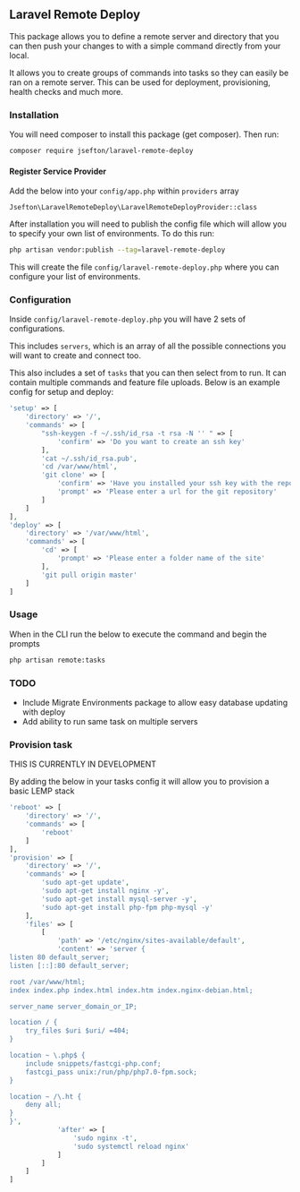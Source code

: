 ## Laravel Remote Deploy

This package allows you to define a remote server and directory that you can then push your changes to with a simple command directly from your local.

It allows you to create groups of commands into tasks so they can easily be ran on a remote server. This can be used for deployment, provisioning, health checks and much more.

### Installation

You will need composer to install this package (get composer). Then run:

```bash
composer require jsefton/laravel-remote-deploy
```

#### Register Service Provider

Add the below into your `config/app.php` within `providers` array

```
Jsefton\LaravelRemoteDeploy\LaravelRemoteDeployProvider::class
```

After installation you will need to publish the config file which will allow you to specify your own list of environments. To do this run:

```bash
php artisan vendor:publish --tag=laravel-remote-deploy
```

This will create the file `config/laravel-remote-deploy.php` where you can configure your list of environments.


### Configuration

Inside `config/laravel-remote-deploy.php` you will have 2 sets of configurations. 

This includes `servers`, which is an array of all the possible connections you will want to create and connect too.

This also includes a set of `tasks` that you can then select from to run. It can contain multiple commands and feature file uploads. Below is an example config for setup and deploy:

```php
'setup' => [
    'directory' => '/',
    'commands' => [
        "ssh-keygen -f ~/.ssh/id_rsa -t rsa -N '' " => [
            'confirm' => 'Do you want to create an ssh key'
        ],
        'cat ~/.ssh/id_rsa.pub',
        'cd /var/www/html',
        'git clone' => [
            'confirm' => 'Have you installed your ssh key with the repository yet?',
            'prompt' => 'Please enter a url for the git repository'
        ]
    ]
],
'deploy' => [
    'directory' => '/var/www/html',
    'commands' => [
        'cd' => [
            'prompt' => 'Please enter a folder name of the site'
        ],
        'git pull origin master'
    ]
]
```

### Usage

When in the CLI run the below to execute the command and begin the prompts

```bash
php artisan remote:tasks
```

### TODO
- Include Migrate Environments package to allow easy database updating with deploy
- Add ability to run same task on multiple servers


### Provision task

THIS IS CURRENTLY IN DEVELOPMENT

By adding the below in your tasks config it will allow you to provision a basic LEMP stack
```php
'reboot' => [
    'directory' => '/',
    'commands' => [
        'reboot'
    ]
],
'provision' => [
    'directory' => '/',
    'commands' => [
        'sudo apt-get update',
        'sudo apt-get install nginx -y',
        'sudo apt-get install mysql-server -y',
        'sudo apt-get install php-fpm php-mysql -y'
    ],
    'files' => [
        [
            'path' => '/etc/nginx/sites-available/default',
            'content' => 'server {
listen 80 default_server;
listen [::]:80 default_server;

root /var/www/html;
index index.php index.html index.htm index.nginx-debian.html;

server_name server_domain_or_IP;

location / {
    try_files $uri $uri/ =404;
}

location ~ \.php$ {
    include snippets/fastcgi-php.conf;
    fastcgi_pass unix:/run/php/php7.0-fpm.sock;
}

location ~ /\.ht {
    deny all;
}
}',
            'after' => [
                'sudo nginx -t',
                'sudo systemctl reload nginx'
            ]
        ]
    ]
]

```
